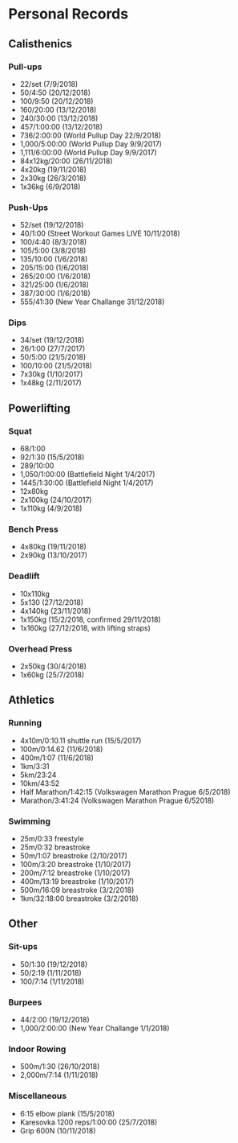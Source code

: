 # Personal Records

## Calisthenics

### Pull-ups
- 22/set (7/9/2018)
- 50/4:50 (20/12/2018)
- 100/9:50 (20/12/2018)
- 160/20:00 (13/12/2018)
- 240/30:00 (13/12/2018)
- 457/1:00:00 (13/12/2018)
- 736/2:00:00 (World Pullup Day 22/9/2018)
- 1,000/5:00:00 (World Pullup Day 9/9/2017)
- 1,111/6:00:00 (World Pullup Day 9/9/2017)
- 84x12kg/20:00 (26/11/2018)
- 4x20kg (19/11/2018)
- 2x30kg (26/3/2018)
- 1x36kg (6/9/2018)

### Push-Ups
- 52/set (19/12/2018)
- 40/1:00 (Street Workout Games LIVE 10/11/2018)
- 100/4:40 (8/3/2018)
- 105/5:00 (3/8/2018)
- 135/10:00 (1/6/2018)
- 205/15:00 (1/6/2018)
- 265/20:00 (1/6/2018)
- 321/25:00 (1/6/2018)
- 387/30:00 (1/6/2018)
- 555/41:30 (New Year Challange 31/12/2018)

### Dips
- 34/set (19/12/2018)
- 26/1:00 (27/7/2017)
- 50/5:00 (21/5/2018)
- 100/10:00 (21/5/2018)
- 7x30kg (1/10/2017)
- 1x48kg (2/11/2017)

## Powerlifting

### Squat
- 68/1:00
- 92/1:30 (15/5/2018)
- 289/10:00
- 1,050/1:00:00 (Battlefield Night 1/4/2017)
- 1445/1:30:00 (Battlefield Night 1/4/2017)
- 12x80kg
- 2x100kg (24/10/2017)
- 1x110kg (4/9/2018)

### Bench Press
- 4x80kg (19/11/2018)
- 2x90kg (13/10/2017)

### Deadlift
- 10x110kg
- 5x130 (27/12/2018)
- 4x140kg (23/11/2018)
- 1x150kg (15/2/2018, confirmed 29/11/2018)
- 1x160kg (27/12/2018, with lifting straps)

### Overhead Press
- 2x50kg (30/4/2018)
- 1x60kg (25/7/2018)

## Athletics

### Running
- 4x10m/0:10.11 shuttle run (15/5/2017)
- 100m/0:14.62 (11/6/2018)
- 400m/1:07 (11/6/2018)
- 1km/3:31
- 5km/23:24
- 10km/43:52
- Half Marathon/1:42:15 (Volkswagen Marathon Prague 6/5/2018)
- Marathon/3:41:24 (Volkswagen Marathon Prague 6/52018)

### Swimming
- 25m/0:33 freestyle
- 25m/0:32 breastroke
- 50m/1:07 breastroke (2/10/2017)
- 100m/3:20 breastroke (1/10/2017)
- 200m/7:12 breastroke (1/10/2017)
- 400m/13:19 breastroke (1/10/2017)
- 500m/16:09 breastroke (3/2/2018)
- 1km/32:18:00 breastroke (3/2/2018)

## Other

### Sit-ups
- 50/1:30 (19/12/2018)
- 50/2:19 (1/11/2018)
- 100/7:14 (1/11/2018)

### Burpees
- 44/2:00 (19/12/2018)
- 1,000/2:00:00 (New Year Challange 1/1/2018)

### Indoor Rowing
- 500m/1:30 (26/10/2018)
- 2,000m/7:14 (1/11/2018)

### Miscellaneous
- 6:15 elbow plank (15/5/2018)
- Karesovka 1200 reps/1:00:00 (25/7/2018)
- Grip 600N (10/11/2018)
